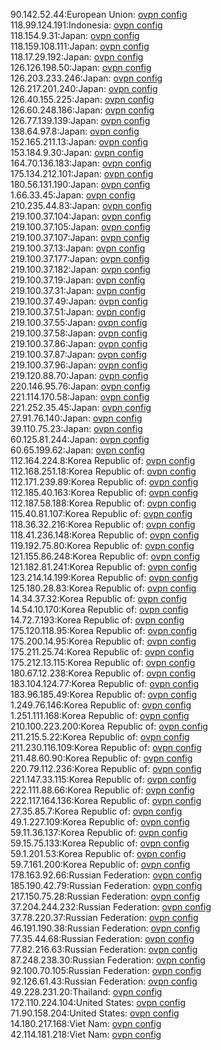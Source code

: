 90.142.52.44:European Union: [ovpn config](vpn/90_142_52_44.ovpn)  
118.99.124.191:Indonesia: [ovpn config](vpn/118_99_124_191.ovpn)  
118.154.9.31:Japan: [ovpn config](vpn/118_154_9_31.ovpn)  
118.159.108.111:Japan: [ovpn config](vpn/118_159_108_111.ovpn)  
118.17.29.192:Japan: [ovpn config](vpn/118_17_29_192.ovpn)  
126.126.198.50:Japan: [ovpn config](vpn/126_126_198_50.ovpn)  
126.203.233.246:Japan: [ovpn config](vpn/126_203_233_246.ovpn)  
126.217.201.240:Japan: [ovpn config](vpn/126_217_201_240.ovpn)  
126.40.155.225:Japan: [ovpn config](vpn/126_40_155_225.ovpn)  
126.60.248.186:Japan: [ovpn config](vpn/126_60_248_186.ovpn)  
126.77.139.139:Japan: [ovpn config](vpn/126_77_139_139.ovpn)  
138.64.97.8:Japan: [ovpn config](vpn/138_64_97_8.ovpn)  
152.165.211.13:Japan: [ovpn config](vpn/152_165_211_13.ovpn)  
153.184.9.30:Japan: [ovpn config](vpn/153_184_9_30.ovpn)  
164.70.136.183:Japan: [ovpn config](vpn/164_70_136_183.ovpn)  
175.134.212.101:Japan: [ovpn config](vpn/175_134_212_101.ovpn)  
180.56.131.190:Japan: [ovpn config](vpn/180_56_131_190.ovpn)  
1.66.33.45:Japan: [ovpn config](vpn/1_66_33_45.ovpn)  
210.235.44.83:Japan: [ovpn config](vpn/210_235_44_83.ovpn)  
219.100.37.104:Japan: [ovpn config](vpn/219_100_37_104.ovpn)  
219.100.37.105:Japan: [ovpn config](vpn/219_100_37_105.ovpn)  
219.100.37.107:Japan: [ovpn config](vpn/219_100_37_107.ovpn)  
219.100.37.13:Japan: [ovpn config](vpn/219_100_37_13.ovpn)  
219.100.37.177:Japan: [ovpn config](vpn/219_100_37_177.ovpn)  
219.100.37.182:Japan: [ovpn config](vpn/219_100_37_182.ovpn)  
219.100.37.19:Japan: [ovpn config](vpn/219_100_37_19.ovpn)  
219.100.37.31:Japan: [ovpn config](vpn/219_100_37_31.ovpn)  
219.100.37.49:Japan: [ovpn config](vpn/219_100_37_49.ovpn)  
219.100.37.51:Japan: [ovpn config](vpn/219_100_37_51.ovpn)  
219.100.37.55:Japan: [ovpn config](vpn/219_100_37_55.ovpn)  
219.100.37.58:Japan: [ovpn config](vpn/219_100_37_58.ovpn)  
219.100.37.86:Japan: [ovpn config](vpn/219_100_37_86.ovpn)  
219.100.37.87:Japan: [ovpn config](vpn/219_100_37_87.ovpn)  
219.100.37.96:Japan: [ovpn config](vpn/219_100_37_96.ovpn)  
219.120.88.70:Japan: [ovpn config](vpn/219_120_88_70.ovpn)  
220.146.95.76:Japan: [ovpn config](vpn/220_146_95_76.ovpn)  
221.114.170.58:Japan: [ovpn config](vpn/221_114_170_58.ovpn)  
221.252.35.45:Japan: [ovpn config](vpn/221_252_35_45.ovpn)  
27.91.76.140:Japan: [ovpn config](vpn/27_91_76_140.ovpn)  
39.110.75.23:Japan: [ovpn config](vpn/39_110_75_23.ovpn)  
60.125.81.244:Japan: [ovpn config](vpn/60_125_81_244.ovpn)  
60.65.199.62:Japan: [ovpn config](vpn/60_65_199_62.ovpn)  
112.164.224.8:Korea Republic of: [ovpn config](vpn/112_164_224_8.ovpn)  
112.168.251.18:Korea Republic of: [ovpn config](vpn/112_168_251_18.ovpn)  
112.171.239.89:Korea Republic of: [ovpn config](vpn/112_171_239_89.ovpn)  
112.185.40.163:Korea Republic of: [ovpn config](vpn/112_185_40_163.ovpn)  
112.187.58.188:Korea Republic of: [ovpn config](vpn/112_187_58_188.ovpn)  
115.40.81.107:Korea Republic of: [ovpn config](vpn/115_40_81_107.ovpn)  
118.36.32.216:Korea Republic of: [ovpn config](vpn/118_36_32_216.ovpn)  
118.41.236.148:Korea Republic of: [ovpn config](vpn/118_41_236_148.ovpn)  
119.192.75.80:Korea Republic of: [ovpn config](vpn/119_192_75_80.ovpn)  
121.155.86.248:Korea Republic of: [ovpn config](vpn/121_155_86_248.ovpn)  
121.182.81.241:Korea Republic of: [ovpn config](vpn/121_182_81_241.ovpn)  
123.214.14.199:Korea Republic of: [ovpn config](vpn/123_214_14_199.ovpn)  
125.180.28.83:Korea Republic of: [ovpn config](vpn/125_180_28_83.ovpn)  
14.34.37.32:Korea Republic of: [ovpn config](vpn/14_34_37_32.ovpn)  
14.54.10.170:Korea Republic of: [ovpn config](vpn/14_54_10_170.ovpn)  
14.72.7.193:Korea Republic of: [ovpn config](vpn/14_72_7_193.ovpn)  
175.120.118.95:Korea Republic of: [ovpn config](vpn/175_120_118_95.ovpn)  
175.200.14.95:Korea Republic of: [ovpn config](vpn/175_200_14_95.ovpn)  
175.211.25.74:Korea Republic of: [ovpn config](vpn/175_211_25_74.ovpn)  
175.212.13.115:Korea Republic of: [ovpn config](vpn/175_212_13_115.ovpn)  
180.67.12.238:Korea Republic of: [ovpn config](vpn/180_67_12_238.ovpn)  
183.104.124.77:Korea Republic of: [ovpn config](vpn/183_104_124_77.ovpn)  
183.96.185.49:Korea Republic of: [ovpn config](vpn/183_96_185_49.ovpn)  
1.249.76.146:Korea Republic of: [ovpn config](vpn/1_249_76_146.ovpn)  
1.251.111.168:Korea Republic of: [ovpn config](vpn/1_251_111_168.ovpn)  
210.100.223.200:Korea Republic of: [ovpn config](vpn/210_100_223_200.ovpn)  
211.215.5.22:Korea Republic of: [ovpn config](vpn/211_215_5_22.ovpn)  
211.230.116.109:Korea Republic of: [ovpn config](vpn/211_230_116_109.ovpn)  
211.48.60.90:Korea Republic of: [ovpn config](vpn/211_48_60_90.ovpn)  
220.79.112.236:Korea Republic of: [ovpn config](vpn/220_79_112_236.ovpn)  
221.147.33.115:Korea Republic of: [ovpn config](vpn/221_147_33_115.ovpn)  
222.111.88.66:Korea Republic of: [ovpn config](vpn/222_111_88_66.ovpn)  
222.117.164.136:Korea Republic of: [ovpn config](vpn/222_117_164_136.ovpn)  
27.35.85.7:Korea Republic of: [ovpn config](vpn/27_35_85_7.ovpn)  
49.1.227.109:Korea Republic of: [ovpn config](vpn/49_1_227_109.ovpn)  
59.11.36.137:Korea Republic of: [ovpn config](vpn/59_11_36_137.ovpn)  
59.15.75.133:Korea Republic of: [ovpn config](vpn/59_15_75_133.ovpn)  
59.1.201.53:Korea Republic of: [ovpn config](vpn/59_1_201_53.ovpn)  
59.7.161.200:Korea Republic of: [ovpn config](vpn/59_7_161_200.ovpn)  
178.163.92.66:Russian Federation: [ovpn config](vpn/178_163_92_66.ovpn)  
185.190.42.79:Russian Federation: [ovpn config](vpn/185_190_42_79.ovpn)  
217.150.75.28:Russian Federation: [ovpn config](vpn/217_150_75_28.ovpn)  
37.204.244.232:Russian Federation: [ovpn config](vpn/37_204_244_232.ovpn)  
37.78.220.37:Russian Federation: [ovpn config](vpn/37_78_220_37.ovpn)  
46.191.190.38:Russian Federation: [ovpn config](vpn/46_191_190_38.ovpn)  
77.35.44.68:Russian Federation: [ovpn config](vpn/77_35_44_68.ovpn)  
77.82.216.63:Russian Federation: [ovpn config](vpn/77_82_216_63.ovpn)  
87.248.238.30:Russian Federation: [ovpn config](vpn/87_248_238_30.ovpn)  
92.100.70.105:Russian Federation: [ovpn config](vpn/92_100_70_105.ovpn)  
92.126.61.43:Russian Federation: [ovpn config](vpn/92_126_61_43.ovpn)  
49.228.231.20:Thailand: [ovpn config](vpn/49_228_231_20.ovpn)  
172.110.224.104:United States: [ovpn config](vpn/172_110_224_104.ovpn)  
71.90.158.204:United States: [ovpn config](vpn/71_90_158_204.ovpn)  
14.180.217.168:Viet Nam: [ovpn config](vpn/14_180_217_168.ovpn)  
42.114.181.218:Viet Nam: [ovpn config](vpn/42_114_181_218.ovpn)  
